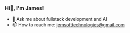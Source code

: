 ### Hi👋, I'm James!

- 💬 Ask me about fullstack development and AI
- 📫 How to reach me: jemsofttechnologies@gmail.com

